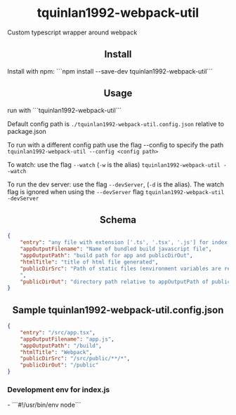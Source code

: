 <h1 align="center">tquinlan1992-webpack-util</h1>

Custom typescript wrapper around webpack

<h2 align="center">Install</h2>
Install with npm: ```npm install --save-dev tquinlan1992-webpack-util```

<h2 align="center">Usage</h2>
run with ```tquinlan1992-webpack-util```

Default config path is ```./tquinlan1992-webpack-util.config.json``` relative to package.json

To run with a different config path use the flag --config to specify the path ```tquinlan1992-webpack-util --config <config path>```

To watch: use the flag ```--watch``` (```-w``` is the alias) ```tquinlan1992-webpack-util --watch```

To run the dev server: use the flag ```--devServer```, (```-d``` is the alias).  The watch flag is ignored when using the ```--devServer``` flag
```tquinlan1992-webpack-util -devServer```  

<h2 align="center">Schema</h2>

```json
{
    "entry": "any file with extension ['.ts', '.tsx', '.js'] for index of app",
    "appOutputFilename": "Name of bundled build javascript file",
    "appOutputPath": "build path for app and publicDirOut",
    "htmlTitle": "title of html file generated",
    "publicDirSrc": "Path of static files (environment variables are recommended for this dirctory)"",
    ",
    "publicDirOut": "directory path relative to appOutputPath of publicDir build"
}
```

<h2 align="center">Sample tquinlan1992-webpack-util.config.json</h2>

```json
{
    "entry": "/src/app.tsx",
    "appOutputFilename": "app.js",
    "appOutputPath": "/build",
    "htmlTitle": "Webpack",
    "publicDirSrc": "/src/public/**/*",
    "publicDirOut": "/public"
}
```

<h3 align="left">Development env for index.js</h3>
- ```#!/usr/bin/env node```
